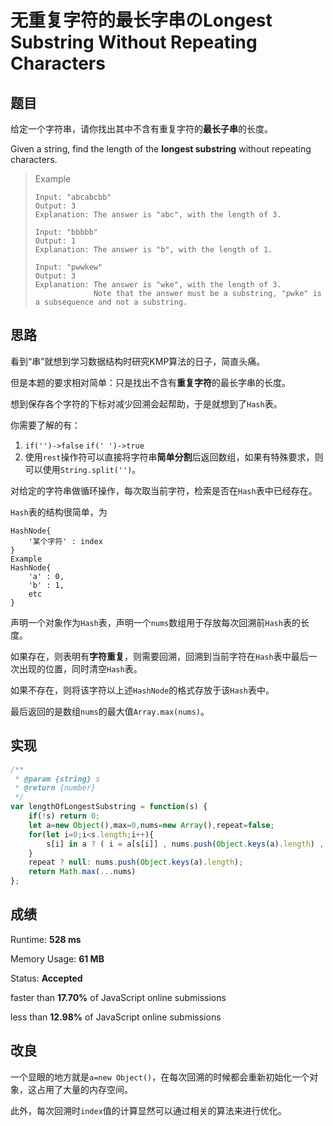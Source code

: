 # 无重复字符的最长字串のLongest Substring Without Repeating Characters

## 题目

给定一个字符串，请你找出其中不含有重复字符的**最长子串**的长度。

Given a string, find the length of the **longest substring** without repeating characters.

> Example
>
> ```
> Input: "abcabcbb"
> Output: 3 
> Explanation: The answer is "abc", with the length of 3. 
> ```
>
> ```
> Input: "bbbbb"
> Output: 1
> Explanation: The answer is "b", with the length of 1.
> ```
>
> ```
> Input: "pwwkew"
> Output: 3
> Explanation: The answer is "wke", with the length of 3. 
>              Note that the answer must be a substring, "pwke" is a subsequence and not a substring.
> ```

## 思路

看到“串”就想到学习数据结构时研究KMP算法的日子，简直头痛。

但是本题的要求相对简单：只是找出不含有**重复字符**的最长字串的长度。

想到保存各个字符的下标对减少回溯会起帮助，于是就想到了`Hash`表。

你需要了解的有：

1. `if('')->false` `if(' ')->true`
2. 使用`rest`操作符可以直接将字符串**简单分割**后返回数组，如果有特殊要求，则可以使用`String.split('')`。

对给定的字符串做循环操作，每次取当前字符，检索是否在`Hash`表中已经存在。

`Hash`表的结构很简单，为

```
HashNode{
    '某个字符' : index
}
Example
HashNode{
    'a' : 0,
    'b' : 1,
    etc
}
```

声明一个对象作为`Hash`表，声明一个`nums`数组用于存放每次回溯前`Hash`表的长度。

如果存在，则表明有**字符重复**，则需要回溯，回溯到当前字符在`Hash`表中最后一次出现的位置，同时清空`Hash`表。

如果不存在，则将该字符以上述`HashNode`的格式存放于该`Hash`表中。

最后返回的是数组`nums`的最大值`Array.max(nums)`。

## 实现

```javascript
/**
 * @param {string} s
 * @return {number}
 */
var lengthOfLongestSubstring = function(s) {
    if(!s) return 0;
    let a=new Object(),max=0,nums=new Array(),repeat=false;
    for(let i=0;i<s.length;i++){
        s[i] in a ? ( i = a[s[i]] , nums.push(Object.keys(a).length) , a=new Object()) : a[s[i]] = i;
    }
    repeat ? null: nums.push(Object.keys(a).length);
    return Math.max(...nums)
};
```

## 成绩

Runtime:  **528 ms**

Memory Usage:  **61 MB**

Status:  **Accepted**

faster than **17.70%** of JavaScript online submissions

less than **12.98%** of JavaScript online submissions

## 改良

一个显眼的地方就是`a=new Object()`，在每次回溯的时候都会重新初始化一个对象，这占用了大量的内存空间。

此外，每次回溯时`index`值的计算显然可以通过相关的算法来进行优化。

